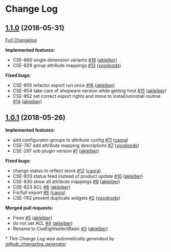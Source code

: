 # Change Log

## [1.1.0](https://github.com/8select/shopware-plugin-sob/tree/1.1.0) (2018-05-31)
[Full Changelog](https://github.com/8select/shopware-plugin-sob/compare/1.0.1...1.1.0)

**Implemented features:**

- CSE-860 single dimension variants [\#18](https://github.com/8select/shopware-plugin-sob/pull/18) ([akleiber](https://github.com/akleiber))
- CSE-829 group attribute mappings [\#13](https://github.com/8select/shopware-plugin-sob/pull/13) ([voodoods](https://github.com/voodoods))

**Fixed bugs:**

- CSE-855 refactor export run once [\#16](https://github.com/8select/shopware-plugin-sob/pull/16) ([akleiber](https://github.com/akleiber))
- CSE-854 take care of shopware version while getting host [\#15](https://github.com/8select/shopware-plugin-sob/pull/15) ([akleiber](https://github.com/akleiber))
- CSE-852 set correct export rights and move to install/uninstall routine [\#14](https://github.com/8select/shopware-plugin-sob/pull/14) ([akleiber](https://github.com/akleiber))

## [1.0.1](https://github.com/8select/shopware-plugin-sob/tree/1.0.1) (2018-05-26)
**Implemented features:**

- add configurator-groups to attribute config [\#11](https://github.com/8select/shopware-plugin-sob/pull/11) ([caora](https://github.com/caora))
- CSE-787 add attribute mapping descriptions [\#7](https://github.com/8select/shopware-plugin-sob/pull/7) ([voodoods](https://github.com/voodoods))
- CSE-297 sob plugin version [\#1](https://github.com/8select/shopware-plugin-sob/pull/1) ([akleiber](https://github.com/akleiber))

**Fixed bugs:**

- change status to reflect stock [\#12](https://github.com/8select/shopware-plugin-sob/pull/12) ([caora](https://github.com/caora))
- CSE-833 status feed instead of product update [\#10](https://github.com/8select/shopware-plugin-sob/pull/10) ([akleiber](https://github.com/akleiber))
- CSE-830 show all attribute mappings [\#9](https://github.com/8select/shopware-plugin-sob/pull/9) ([akleiber](https://github.com/akleiber))
- CSE-823 ACL [\#8](https://github.com/8select/shopware-plugin-sob/pull/8) ([akleiber](https://github.com/akleiber))
- Fix/full export [\#6](https://github.com/8select/shopware-plugin-sob/pull/6) ([caora](https://github.com/caora))
- CSE-762 prevent duplicate widgets [\#2](https://github.com/8select/shopware-plugin-sob/pull/2) ([voodoods](https://github.com/voodoods))

**Merged pull requests:**

- Fixes [\#5](https://github.com/8select/shopware-plugin-sob/pull/5) ([akleiber](https://github.com/akleiber))
- do not set ACL [\#4](https://github.com/8select/shopware-plugin-sob/pull/4) ([akleiber](https://github.com/akleiber))
- Rename to CseEightselectBasic [\#3](https://github.com/8select/shopware-plugin-sob/pull/3) ([akleiber](https://github.com/akleiber))



\* *This Change Log was automatically generated by [github_changelog_generator](https://github.com/skywinder/Github-Changelog-Generator)*